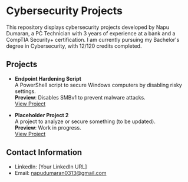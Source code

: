 # Cybersecurity Projects

This repository displays cybersecurity projects developed by Napu Dumaran, a PC Technician with 3 years of experience at a bank and a CompTIA Security+ certification. I am currently pursuing my Bachelor's degree in Cybersecurity, with 12/120 credits completed.

## Projects

- **Endpoint Hardening Script**  
  A PowerShell script to secure Windows computers by disabling risky settings.  
  **Preview**: Disables SMBv1 to prevent malware attacks.  
  [View Project](Scripts/Endpoint-Hardening)

- **Placeholder Project 2**  
  A project to analyze or secure something (to be updated).  
  **Preview**: Work in progress.  
  [View Project](Projects/Placeholder-2)

## Contact Information

- LinkedIn: [Your LinkedIn URL]
- Email: napudumaran0313@gmail.com
